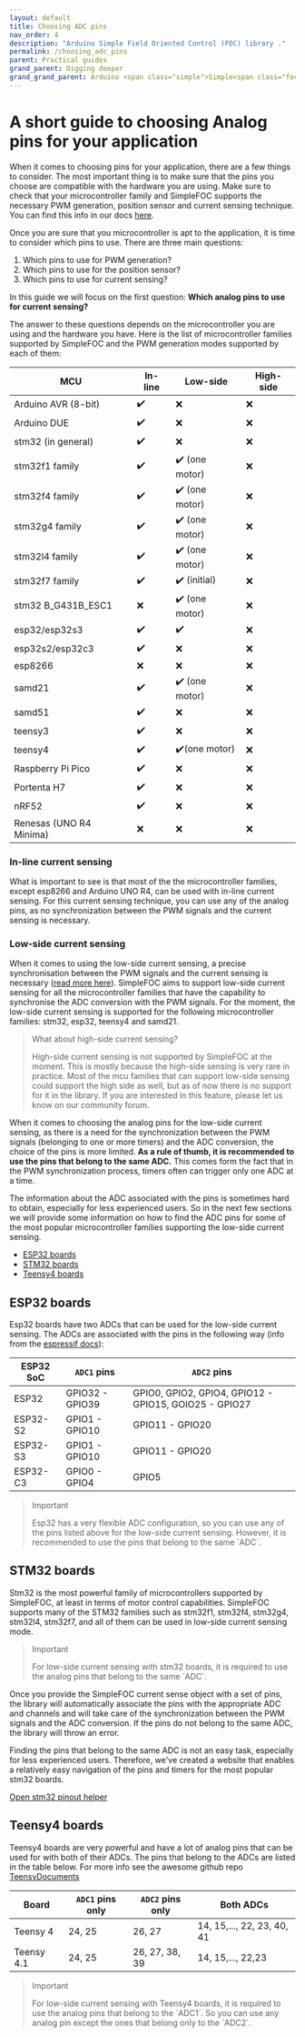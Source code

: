```yaml
---
layout: default
title: Choosing ADC pins
nav_order: 4
description: "Arduino Simple Field Oriented Control (FOC) library ."
permalink: /choosing_adc_pins
parent: Practical guides
grand_parent: Digging deeper
grand_grand_parent: Arduino <span class="simple">Simple<span class="foc">FOC</span>library</span>
---
```


# A short guide to choosing Analog pins for your application

When it comes to choosing pins for your application, there are a few things to consider. The most important thing is to make sure that the pins you choose are compatible with the hardware you are using.
Make sure to check that your microcontroller family and SimpleFOC supports the necessary PWM generation, position sensor and current sensing technique. You can find this info in our docs [here](microcontrollers). 

Once you are sure that you microcontroller is apt to the application, it is time to consider which pins to use. There are three main questions:
1. Which pins to use for PWM generation?
2. Which pins to use for the position sensor?
3. Which pins to use for current sensing?

In this guide we will focus on the first question: **Which analog pins to use for current sensing?**

The answer to these questions depends on the microcontroller you are using and the hardware you have.  Here is the list of microcontroller families supported by SimpleFOC and the PWM generation modes supported by each of them:

MCU | In-line | Low-side | High-side
--- | --- |--- |--- 
Arduino AVR (8-bit) | ✔️ | ❌ |  ❌
Arduino DUE  | ✔️ | ❌ |  ❌
stm32 (in general) | ✔️ | ❌ |  ❌
stm32f1 family | ✔️ | ✔️ (one motor) |  ❌
stm32f4 family | ✔️ | ✔️ (one motor) |  ❌
stm32g4 family | ✔️ | ✔️ (one motor) |  ❌
stm32l4 family | ✔️ | ✔️ (one motor) |  ❌
stm32f7 family | ✔️ | ✔️ (initial) |  ❌
stm32 B_G431B_ESC1 | ❌ | ✔️ (one motor) |  ❌
esp32/esp32s3 | ✔️ | ✔️ |  ❌
esp32s2/esp32c3 |  ✔️ | ❌ |  ❌ 
esp8266 | ❌ | ❌ |  ❌ 
samd21 | ✔️ | ✔️ (one motor) |  ❌ 
samd51 | ✔️ | ❌ |  ❌ 
teensy3 | ✔️ | ❌ |  ❌
teensy4 | ✔️ | ✔️(one motor) |  ❌
Raspberry Pi Pico | ✔️ | ❌ |  ❌
Portenta H7 | ✔️ | ❌ |  ❌
nRF52 | ✔️ | ❌ |  ❌
Renesas (UNO R4 Minima) | ❌ | ❌ |  ❌

### In-line current sensing
What is important to see is that most of the the microcontroller families, except esp8266 and Arduino UNO R4, can be used with in-line current sensing. For this current sensing technique, you can use any of the analog pins, as no synchronization between the PWM signals and the current sensing is necessary. 

### Low-side current sensing
When it comes to using the low-side current sensing, a precise synchronisation between the PWM signals and the current sensing is necessary ([read more here](low_side_current_sense)). 
SimpleFOC aims to support low-side current sensing for all the microcontroller families that have the capability to synchronise the ADC conversion with the PWM signals.
For the moment, the low-side current sensing is supported for the following microcontroller families: stm32, esp32, teensy4 and samd21. 


<blockquote class="info" markdown="1"><p class="heading">What about high-side current sensing?</p>
High-side current sensing is not supported by SimpleFOC at the moment. This is mostly because the high-side sensing is very rare in practice. Most of the mcu families that can support low-side sensing could support the high side as well, but as of now there is no support for it in the library. If you are interested in this feature, please let us know on our community forum.
</blockquote>

When it comes to choosing the analog pins for the low-side current sensing, as there is a need for the synchronization between the PWM signals (belonging to one or more timers) and the ADC conversion, the choice of the pins is more limited. **As a rule of thumb, it is recommended to use the pins that belong to the same ADC.** This comes form the fact that in the PWM synchronization process, timers often can trigger only one ADC at a time.

The information about the ADC associated with the pins is sometimes hard to obtain, especially for less experienced users. So in the next few sections we will provide some information on how to find the ADC pins for some of the most popular microcontroller families supporting the low-side current sensing.

- [ESP32 boards](#esp32-boards)
- [STM32 boards](#stm32-boards)
- [Teensy4 boards](#teensy4-boards)

## ESP32 boards

Esp32 boards have two ADCs that can be used for the low-side current sensing. The ADCs are associated with the pins in the following way (info from the [espressif docs](https://docs.espressif.com/projects/esp-idf/en/v4.4/esp32/api-reference/peripherals/adc.html)):


ESP32 SoC |`ADC1` pins | `ADC2` pins
--- |  --- |---
ESP32 |  GPIO32 - GPIO39 | GPIO0, GPIO2, GPIO4, GPIO12 - GPIO15, GOIO25 - GPIO27
ESP32-S2| GPIO1 - GPIO10 | GPIO11 - GPIO20
ESP32-S3| GPIO1 - GPIO10 | GPIO11 - GPIO20
ESP32-C3 | GPIO0 - GPIO4 | GPIO5
 
<blockquote class="info" markdown="1"><p class="heading">Important</p>
Esp32 has a very flexible ADC configuration, so you can use any of the pins listed above for the low-side current sensing. However, it is recommended to use the pins that belong to the same `ADC`.
</blockquote>


## STM32 boards

Stm32 is the most powerful family of microcontrollers supported by SimpleFOC, at least in terms of motor control capabilities. SimpleFOC supports many of the STM32 families such as stm32f1, stm32f4, stm32g4, stm32l4, stm32f7, and all of them can be used in low-side current sensing mode. 

<blockquote class="info" markdown="1"><p class="heading">Important</p>
For low-side current sensing with stm32 boards, it is required to use the analog pins that belong to the same `ADC`.
</blockquote>

Once you provide the SimpleFOC current sense object with a set of pins, the library will automatically associate the pins with the appropriate ADC and channels and will take care of the synchronization between the PWM signals and the ADC conversion. If the pins do not belong to the same ADC, the library will throw an error.

Finding the pins that belong to the same ADC is not an easy task, especially for less experienced users. Therefore, we've created a website that enables a relatively easy navigation of the pins and timers for the most popular stm32 boards. 

<a href ="https://docs.simplefoc.com/stm32pinouts/" class="btn btn-primary"><i class="fa fa-github"></i> Open stm32 pinout helper</a>   

## Teensy4 boards

Teensy4 boards are very powerful and have a lot of analog pins that can be used for with both of their ADCs. The pins that belong to the ADCs are listed in the table below. For more info see the awesome github repo [TeensyDocuments](https://github.com/KurtE/TeensyDocuments/blob/master/Teensy4%20Pins.pdf)

Board |	`ADC1` pins only | `ADC2` pins  only | Both ADCs
---| ---- | ---- | ----
Teensy 4 |	24, 25 | 26, 27 | 14, 15,..., 22, 23, 40, 41
Teensy 4.1 |	24, 25 | 26, 27, 38, 39 | 14, 15,..., 22,23


<blockquote class="info" markdown="1"><p class="heading">Important</p>
For low-side current sensing with Teensy4 boards, it is required to use the analog pins that belong to the `ADC1`. So you can use any analog pin except the ones that belong only to the `ADC2`.
</blockquote>